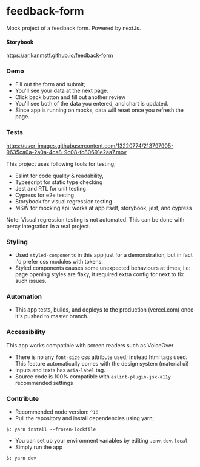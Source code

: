 # feedback-form
Mock project of a feedback form. Powered by nextJs.

#### Storybook
https://arikanmstf.github.io/feedback-form

### Demo
* Fill out the form and submit;
* You'll see your data at the next page.
* Click back button and fill out another review
* You'll see both of the data you entered, and chart is updated.
* Since app is running on mocks, data will reset once you refresh the page.

### Tests
https://user-images.githubusercontent.com/13220774/213797905-9635ca0a-2a0a-4ca8-9c08-fc80691e2aa7.mov

This project uses following tools for testing;
* Eslint for code quality & readability,
* Typescript for static type checking
* Jest and RTL for unit testing
* Cypress for e2e testing
* Storybook for visual regression testing
* MSW for mocking api: works at app itself, storybook, jest, and cypress

Note: Visual regression testing is not automated. This can be done with percy integration in a real project.

### Styling
* Used `styled-components` in this app just for a demonstration, but in fact I'd prefer css modules with tokens.
* Styled components causes some unexpected behaviours at times; i.e: page opening styles are flaky, it required extra config for next to fix such issues.

### Automation
* This app tests, builds, and deploys to the production (vercel.com) once it's pushed to master branch.

### Accessibility
This app works compatible with screen readers such as VoiceOver
* There is no any `font-size` css attribute used; instead html tags used. This feature automatically comes with the design system (material ui)
* Inputs and texts has `aria-label` tag.
* Source code is 100% compatible with `eslint-plugin-jsx-a11y` recommended settings

### Contribute

* Recommended node version: `^16`
* Pull the repository and install dependencies using yarn;

`$: yarn install --frozen-lockfile`

* You can set up your environment variables by editing `.env.dev.local`
* Simply run the app

`$: yarn dev`



